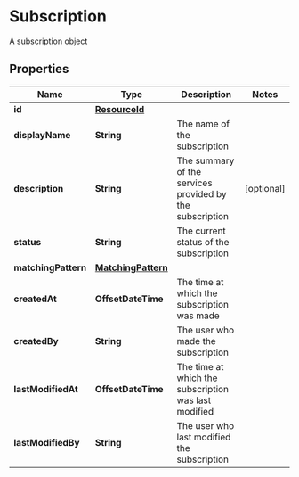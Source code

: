 

# Subscription

A subscription object

## Properties

Name | Type | Description | Notes
------------ | ------------- | ------------- | -------------
**id** | [**ResourceId**](ResourceId.md) |  | 
**displayName** | **String** | The name of the subscription | 
**description** | **String** | The summary of the services provided by the subscription |  [optional]
**status** | **String** | The current status of the subscription | 
**matchingPattern** | [**MatchingPattern**](MatchingPattern.md) |  | 
**createdAt** | **OffsetDateTime** | The time at which the subscription was made | 
**createdBy** | **String** | The user who made the subscription | 
**lastModifiedAt** | **OffsetDateTime** | The time at which the subscription was last modified | 
**lastModifiedBy** | **String** | The user who last modified the subscription | 



